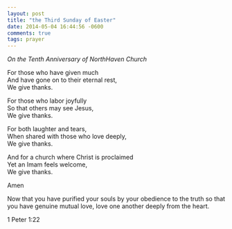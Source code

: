 ```yaml
---
layout: post
title: "the Third Sunday of Easter"
date: 2014-05-04 16:44:56 -0600
comments: true
tags: prayer
---
```


*On the Tenth Anniversary of NorthHaven Church*

For those who have given much  
And have gone on to their eternal rest,  
We give thanks.

For those who labor joyfully  
So that others may see Jesus,  
We give thanks.

For both laughter and tears,  
When shared with those who love deeply,  
We give thanks.

And for a church where Christ is proclaimed  
Yet an Imam feels welcome,  
We give thanks.

Amen


Now that you have purified your souls by your obedience to the truth so that you have genuine mutual love, love one another deeply from the heart.

1 Peter 1:22
